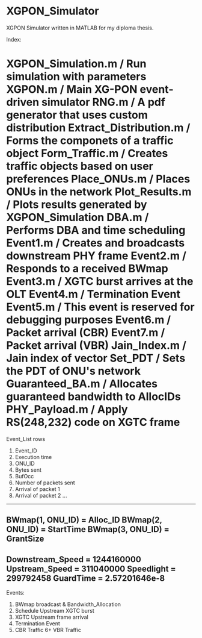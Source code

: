 # XGPON_Simulator
XGPON Simulator written in MATLAB for my diploma thesis.

Index:

XGPON_Simulation.m 		  / Run simulation with parameters
XGPON.m			   		      / Main XG-PON event-driven simulator
RNG.m			              / A pdf generator that uses custom distribution
Extract_Distribution.m  / Forms the componets of a traffic object
Form_Traffic.m			    / Creates traffic objects based on user preferences
Place_ONUs.m			      / Places ONUs in the network
Plot_Results.m			    / Plots results generated by XGPON_Simulation
DBA.m					          / Performs DBA and time scheduling
Event1.m				        / Creates and broadcasts downstream PHY frame
Event2.m				        / Responds to a received BWmap
Event3.m				        / XGTC burst arrives at the OLT
Event4.m				        / Termination Event
Event5.m				        / This event is reserved for debugging purposes
Event6.m				        / Packet arrival (CBR)
Event7.m                / Packet arrival (VBR)
Jain_Index.m		        / Jain index of vector
Set_PDT                 / Sets the PDT of ONU's network
Guaranteed_BA.m         / Allocates guaranteed bandwidth to AllocIDs
PHY_Payload.m           / Apply RS(248,232) code on XGTC frame
==========================================================================================================

Event_List rows
1. Event_ID
2. Execution time
3. ONU_ID
4. Bytes sent
5. BufOcc
6. Number of packets sent
7. Arrival of packet 1
8. Arrival of packet 2
...

---------------------------------
BWmap(1, ONU_ID) = Alloc_ID
BWmap(2, ONU_ID) = StartTime
BWmap(3, ONU_ID) = GrantSize
---------------------------------
Downstream_Speed = 1244160000
Upstream_Speed = 311040000
Speedlight = 299792458
GuardTime = 2.57201646e-8
---------------------------------

Events:
1. BWmap broadcast & Bandwidth_Allocation
2. Schedule Upstream XGTC burst
3. XGTC Upstream frame arrival
4. Termination Event
5. CBR Traffic
6+ VBR Traffic
